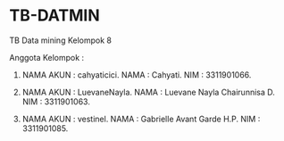 # TB-DATMIN
TB Data mining Kelompok 8

Anggota Kelompok :

1. NAMA AKUN  : cahyaticici.
   NAMA       : Cahyati.
   NIM        : 3311901066.

2. NAMA AKUN  : LuevaneNayla.
   NAMA       : Luevane Nayla Chairunnisa D.
   NIM        : 3311901063.

3. NAMA AKUN  : vestinel.
   NAMA       : Gabrielle Avant Garde H.P.
   NIM        : 3311901085.
